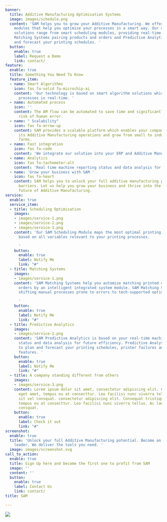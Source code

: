 ```yaml
---
banner:
  title: Additive Manufacturing Optimisation Systems
  image: images/schedule.png
  content: 'SAM helps you to grow your Additive Manufacturing. We offer different
    modules that help you optimise your processes in a smart way. Our data driven
    solutions range from smart scheduling modules, providing real-time configuration,
    Matching Systems pairing products and orders and Predictive Analytics to plan
    and forecast your printing schedules. '
  button:
    enable: true
    label: Request a Demo
    link: contact/
feature:
  enable: true
  title: Something You Need To Know
  feature_item:
  - name: Smart Algorithms
    icon: fas fa-solid fa-microchip-ai
    content: 'Our technology is based on smart algorithm solutions which optimise
      processes in real-time. '
  - name: Automated process
    icon: ''
    content: The AM flow can be automated to save time and significantly reduce the
      risk of human error.
  - name: " Scalability"
    icon: fas fa-arrow-up
    content: SAM provides a scalable platform which enables your company to expand
      its Additive Manufacturing operations and grow from small to industrial 3D printer
      farms.
  - name: Fast integration
    icon: fas fa-code
    content: 'We integrate our solution into your ERP and Additive Manufacturing Systems. '
  - name: Analytics
    icon: fas fa-tachometer-alt
    content: 'Real time machine reporting status and data analysis for future Efficiency '
  - name: 'Grow your business with SAM '
    icon: fas fa-heart
    content: SAM helps you to unlock your full additive manufacturing potential.  scalability
      barriers. Let us help you grow your business and thrive into the revolutionary
      future of Additive Manufacturing.
service:
  enable: true
  service_item:
  - title: Scheduling Optimisation
    images:
    - images/service-1.png
    - images/service-2.png
    - images/service-3.png
    content: 'Our SAM Scheduling Module maps the most optimal printing orders decisions
      based on all variables relevant to your printing processes.

      '
    button:
      enable: true
      label: Notify Me
      link: "#"
  - title: Matching Systems
    images:
    - images/service-1.png
    content: 'SAM Matching Systems help you automise matching printed objects with
      orders by an intelligent integrated system module. SAM Matching Systems helps
      shifting manual processes prone to errors to tech-supported optimised processes.

      '
    button:
      enable: true
      label: Notify Me
      link: "#"
  - title: Predictive Analytics
    images:
    - images/service-2.png
    content: 'SAM Predictive Analytics is based on your real-time machine reporting
      status and data analysis for future efficiency. Predictive Analytics helps you
      to plan and forecast your printing schedules, printer failures and many more
      features. '
    button:
      enable: true
      label: Notify Me
      link: "#"
  - title: A company standing different from others
    images:
    - images/service-3.png
    content: Lorem ipsum dolor sit amet, consectetur adipiscing elit. Consequat tristique
      eget amet, tempus eu at consecttur. Leo facilisi nunc viverra tellus. Ac laoreet
      sit vel consquat. consectetur adipiscing elit. Consequat tristique eget amet,
      tempus eu at consecttur. Leo facilisi nunc viverra tellus. Ac laoreet sit vel
      consquat.
    button:
      enable: true
      label: Check it out
      link: "#"
screenshot:
  enable: true
  title: 'Unlock your full Additive Manufacturing potential. Become an industrial
    leader. We deliver the tools you need. '
  image: images/screenshot.svg
call_to_action:
  enable: true
  title: Sign Up here and become the first one to profit from SAM
  image: ''
  content: ''
  button:
    enable: true
    label: Contact Us
    link: contact/
title: SAM

---
```

![](/images/logo.png)